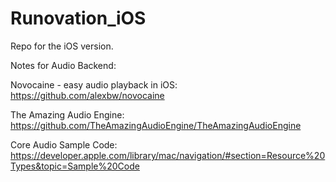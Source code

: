 Runovation_iOS
==============

Repo for the iOS version.

Notes for Audio Backend:

Novocaine - easy audio playback in iOS:
https://github.com/alexbw/novocaine

The Amazing Audio Engine:
https://github.com/TheAmazingAudioEngine/TheAmazingAudioEngine


Core Audio Sample Code:
https://developer.apple.com/library/mac/navigation/#section=Resource%20Types&topic=Sample%20Code



